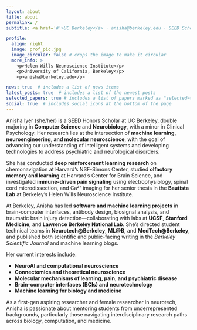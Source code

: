 ```yaml
---
layout: about
title: about
permalink: /
subtitle: <a href='#'>UC Berkeley</a> · anisha@berkeley.edu · SEED Scholar · Researcher in Machine Learning, Neurobiology, and Medicine

profile:
  align: right
  image: prof_pic.jpg
  image_circular: false # crops the image to make it circular
  more_info: >
    <p>Helen Wills Neuroscience Institute</p>
    <p>University of California, Berkeley</p>
    <p>anisha@berkeley.edu</p>

news: true  # includes a list of news items
latest_posts: true  # includes a list of the newest posts
selected_papers: true # includes a list of papers marked as "selected={true}"
social: true  # includes social icons at the bottom of the page
---
```



Anisha Iyer (she/her) is a SEED Honors Scholar at UC Berkeley, double majoring in **Computer Science** and **Neurobiology**, with a minor in Clinical Psychology. Her research lies at the intersection of **machine learning, neuroengineering, and molecular neuroscience**, with the goal of advancing our understanding of intelligent systems and developing technologies to address psychiatric and neurological disorders.

She has conducted **deep reinforcement learning research** on chemonavigation at Harvard’s NSF-Simons Center, studied **olfactory memory and learning** at Harvard’s Center for Brain Science, and investigated **immune-driven pain signaling** using electrophysiology, spinal cord microdissection, and Ca²⁺ imaging for her senior thesis in the **Bautista Lab** at Berkeley’s Helen Wills Neuroscience Institute.

At Berkeley, Anisha has led **software and machine learning projects** in brain-computer interfaces, antibody design, biosignal analysis, and traumatic brain injury detection—collaborating with labs at **UCSF**, **Stanford Medicine**, and **Lawrence Berkeley National Lab**. She’s directed student technical teams in **Neurotech@Berkeley**, **ML@B**, and **MedTech@Berkeley**, and published both scientific and public-facing writing in the *Berkeley Scientific Journal* and machine learning blogs.

Her current interests include:
- **NeuroAI and computational neuroscience**
- **Connectomics and theoretical neuroscience**
- **Molecular mechanisms of learning, pain, and psychiatric disease**
- **Brain-computer interfaces (BCIs) and neurotechnology**
- **Machine learning for biology and medicine**

As a first-gen aspiring researcher and female researcher in neurotech, Anisha is passionate about mentoring students from underrepresented backgrounds, particularly those navigating interdisciplinary research paths across biology, computation, and medicine.

